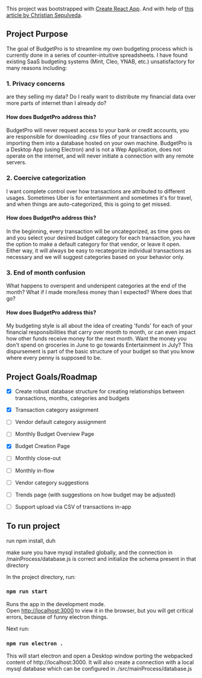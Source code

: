 This project was bootstrapped with [Create React App](https://github.com/facebook/create-react-app).
And with help of [this article by Christian Sepulveda](https://medium.freecodecamp.org/building-an-electron-application-with-create-react-app-97945861647c).

## Project Purpose
The goal of BudgetPro is to streamline my own budgeting process which is currently done in a series of counter-intuitive spreadsheets.  I have found existing SaaS budgeting systems (Mint, Cleo, YNAB, etc.) unsatisfactory for many reasons including:

### 1. Privacy concerns
are they selling my data?  Do I really want to distribute my financial data over more parts of internet than I already do?
#### How does BudgetPro address this?
BudgetPro will never request access to your bank or credit accounts, you are responsible for downloading .csv files of your transactions and importing them into a database hosted on your own machine.  BudgetPro is a Desktop App (using Electron) and is not a Wep Application, does not operate on the internet, and will never initiate a connection with any remote servers.

### 2. Coercive categorization
I want complete control over how transactions are attributed to different usages.  Sometimes Uber is for entertainment and sometimes it's for travel, and when things are auto-categorized, this is going to get missed.
#### How does BudgetPro address this?
In the beginning, every transaction will be uncategorized, as time goes on and you select your desired budget category for each transaction, you have the option to make a default category for that vendor, or leave it open.  Either way, it will always be easy to recategorize individual transactions as necessary and we will suggest categories based on your behavior only.

### 3. End of month confusion 
What happens to overspent and underspent categories at the end of the month? What if I made more/less money than I expected? Where does that go? 
#### How does BudgetPro address this?
My budgeting style is all about the idea of creating 'funds' for each of your financial responsibilities that carry over month to month, or can even impact how other funds receive money for the next month.  Want the money you don't spend on groceries in June to go towards Entertainment in July?  This dispursement is part of the basic structure of your budget so that you know where every penny is supposed to be.

## Project Goals/Roadmap

- [x] Create robust database structure for creating relationships between transactions, months, categories and budgets

- [x] Transaction category assignment

- [ ] Vendor default category assignment

- [ ] Monthly Budget Overview Page

- [x] Budget Creation Page

- [ ] Monthly close-out

- [ ] Monthly in-flow

- [ ] Vendor category suggestions

- [ ] Trends page (with suggestions on how budget may be adjusted)

- [ ] Support upload via CSV of transactions in-app

## To run project
run npm install, duh

make sure you have mysql installed globally, and the connection in /mainProcess/database.js is correct and initialize the schema present in that directory

In the project directory, run:

### `npm run start`

Runs the app in the development mode.<br>
Open [http://localhost:3000](http://localhost:3000) to view it in the browser, but you will get critical errors, because of funny electron things.

Next run:

### `npm run electron .`

This will start electron and open a Desktop window porting the webpacked content of http://localhost:3000.  It will also create a connection with a local mysql database which can be configured in ./src/mainProcess/database.js

